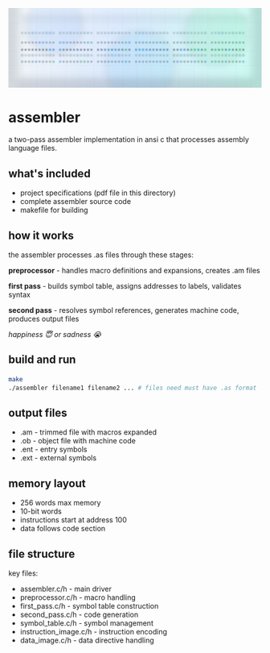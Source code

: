 ![cover](cover.png)

# assembler

a two-pass assembler implementation in ansi c that processes assembly language files.

## what's included

- project specifications (pdf file in this directory)
- complete assembler source code
- makefile for building

## how it works

the assembler processes .as files through these stages:

**preprocessor** - handles macro definitions and expansions, creates .am files

**first pass** - builds symbol table, assigns addresses to labels, validates syntax

**second pass** - resolves symbol references, generates machine code, produces output files

_happiness 😇 or sadness 😭_

## build and run

```bash
make
./assembler filename1 filename2 ... # files need must have .as format
```

## output files

- .am - trimmed file with macros expanded
- .ob - object file with machine code
- .ent - entry symbols
- .ext - external symbols

## memory layout

- 256 words max memory
- 10-bit words
- instructions start at address 100
- data follows code section

## file structure

key files:

- assembler.c/h - main driver
- preprocessor.c/h - macro handling
- first_pass.c/h - symbol table construction
- second_pass.c/h - code generation
- symbol_table.c/h - symbol management
- instruction_image.c/h - instruction encoding
- data_image.c/h - data directive handling
